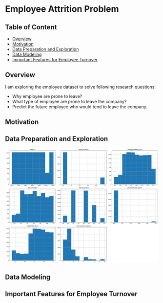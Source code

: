 # Employee Attrition Problem
## Table of Content
  * [Overview](#overview)
  * [Motivation](#motivation)
  * [Data Preparation and Exploration](#data-preparation-and-exploration)
  * [Data Modeling](#data-modeling)
  * [Important Features for Employee Turnover](#important-features-for-employee-turnover)

## Overview

I am exploring the employee dataset to solve following research questions: 
* Why employee are prone to leave?
* What type of employee are prone to leave the company?
* Predict the future employee who would tend to leave the company.

## Motivation


## Data Preparation and Exploration





![alt text](https://github.com/cghimire/Employee-Attrition-Problem/blob/master/df_existing-histogram.png " Current employee Histogram")

## Data Modeling

## Important Features for Employee Turnover
